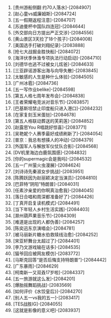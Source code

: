 
1. [贵州游船侧翻 约70人落水]-[2084907]
1. [赵心童vs威廉姆斯]-[2084724]
1. [五一假期返程注意]-[2084707]
1. [苏迪曼杯中国队四连冠]-[2084644]
1. [外交部向日方提出严正交涉]-[2084556]
1. [黄山景区3天捡了18个孩子]-[2084008]
1. [美国选手打破刘翔纪录]-[2083888]
1. [抢七大战掘金胜快船]-[2084072]
1. [海洋伏季休渔专项执法行动启动]-[2084710]
1. [刘德华也逃不过被女儿炫爸]-[2084633]
1. [三亚辟谣游客出海与向导失散]-[2083845]
1. [太敏感的人生是种什么体验]-[2084505]
1. [广州冰雹]-[2084736]
1. [五一写作业belike]-[2084598]
1. [第五人格七周年发布会]-[2084838]
1. [王者荣耀电竞派对音乐节]-[2083857]
1. [巴基斯坦禁止印度船只进入港口]-[2084232]
1. [在家复刻玉米蛋挞]-[2084678]
1. [第五人格联动葬送的芙莉莲]-[2084852]
1. [赵露思You R唱跳好惊喜]-[2083771]
1. [吴艳妮个人赛季最好成绩刷新了]-[2084054]
1. [普京：我总有想揍人的冲动]-[2084379]
1. [外国军人与解放军仪仗队合影]-[2084568]
1. [DV机里海边白鹿氛围感]-[2084832]
1. [你的supermagic会是我吗]-[2084532]
1. [五一广州萤火虫漫展]-[2084624]
1. [刘诗诗先秦淑女步挑战]-[2083951]
1. [陈腾跃因为赵丽颖决定当演员]-[2084810]
1. [巴菲特“阴阳”特朗普]-[2084031]
1. [任素汐亲爱的你啊真治愈我]-[2084045]
1. [落日合唱和周深都准备好了]-[2084426]
1. [丁真开启复读机模式]-[2084491]
1. [当下年轻人乡村生活实践]-[2084403]
1. [滁州葫芦果音乐节]-[2084309]
1. [难道是出现的人都伪善]-[2084257]
1. [陈奕迅东京演唱会]-[2084781]
1. [被马丽新片糖水伯救赎线治愈]-[2084252]
1. [宋亚轩舞台太超过了]-[2084401]
1. [李乃文游戏输在话多]-[2084535]
1. [猫爷回应被网友模仿]-[2083772]
1. [马斯克回答“是否后悔支持特朗普”]-[2084442]
1. [广东暴雨]-[2084629]
1. [柯南新一又双叒17岁啦]-[2084337]
1. [五一旅游就这么发]-[2084201]
1. [爆胎摇舞蹈挑战]-[2083569]
1. [如何评价《水饺皇后》]-[2084270]
1. [别人五一vs我的五一]-[2083417]
1. [TES战胜IG]-[2084055]
1. [这就是影像的意义吧]-[2083937]